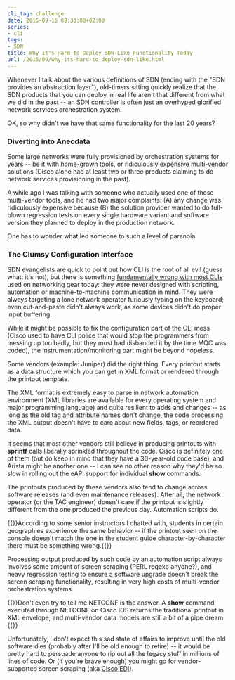 ```yaml
---
cli_tag: challenge
date: 2015-09-16 09:33:00+02:00
series:
- cli
tags:
- SDN
title: Why It's Hard to Deploy SDN-Like Functionality Today
url: /2015/09/why-its-hard-to-deploy-sdn-like.html
---
```

Whenever I talk about the various definitions of SDN (ending with the "SDN provides an abstraction layer"), old-timers sitting quickly realize that the SDN products that you can deploy in real life aren't that different from what we did in the past -- an SDN controller is often just an overhyped glorified network services orchestration system.

OK, so why didn't we have that same functionality for the last 20 years?
<!--more-->
### Diverting into Anecdata

Some large networks were fully provisioned by orchestration systems for years -- be it with home-grown tools, or ridiculously expensive multi-vendor solutions (Cisco alone had at least two or three products claiming to do network services provisioning in the past).

A while ago I was talking with someone who actually used one of those multi-vendor tools, and he had two major complaints: (A) any change was ridiculously expensive because (B) the solution provider wanted to do full-blown regression tests on every single hardware variant and software version they planned to deploy in the production network.

One has to wonder what led someone to such a level of paranoia.

### The Clumsy Configuration Interface

SDN evangelists are quick to point out how CLI is the root of all evil (guess what: it's not), but there is something [fundamentally wrong with most CLIs](https://blog.ipspace.net/2014/02/is-cli-in-my-way-or-is-it-just-symptom.html) used on networking gear today: they were never designed with scripting, automation or machine-to-machine communication in mind. They were always targeting a lone network operator furiously typing on the keyboard; even cut-and-paste didn't always work, as some devices didn't do proper input buffering.

While it might be possible to fix the configuration part of the CLI mess (Cisco used to have CLI police that would stop the programmers from messing up too badly, but they must had disbanded it by the time MQC was coded), the instrumentation/monitoring part might be beyond hopeless.

Some vendors (example: Juniper) did the right thing. Every printout starts as a data structure which you can get in XML format or rendered through the printout template.

The XML format is extremely easy to parse in network automation environment (XML libraries are available for every operating system and major programming language) and quite resilient to adds and changes -- as long as the old tag and attribute names don't change, the code processing the XML output doesn't have to care about new fields, tags, or reordered data.

It seems that most other vendors still believe in producing printouts with **sprintf** calls liberally sprinkled throughout the code. Cisco is definitely one of them (but do keep in mind that they have a 30-year-old code base), and Arista might be another one -- I can see no other reason why they'd be so slow in rolling out the eAPI support for individual **show** commands.

The printouts produced by these vendors also tend to change across software releases (and even maintenance releases). After all, the network operator (or the TAC engineer) doesn't care if the printout is slightly different from the one produced the previous day. Automation scripts do.

{{<note>}}According to some senior instructors I chatted with, students in certain geographies experience the same behavior -- if the printout seen on the console doesn't match the one in the student guide character-by-character there must be something wrong.{{</note>}}

Processing output produced by such code by an automation script always involves some amount of screen scraping (PERL regexp anyone?), and heavy regression testing to ensure a software upgrade doesn't break the screen scraping functionality, resulting in very high costs of multi-vendor orchestration systems.

{{<note warn>}}Don't even try to tell me NETCONF is the answer. A **show** command executed through NETCONF on Cisco IOS returns the traditional printout in XML envelope, and multi-vendor data models are still a bit of a pipe dream.{{</note>}}

Unfortunately, I don't expect this sad state of affairs to improve until the old software dies (probably after I'll be old enough to retire) -- it would be pretty hard to persuade anyone to rip out all the legacy stuff in millions of lines of code. Or (if you're brave enough) you might go for vendor-supported screen scraping (aka [Cisco EDI](http://www.cisco.com/c/en/us/products/cloud-systems-management/enhanced-device-interface/index.html)).
